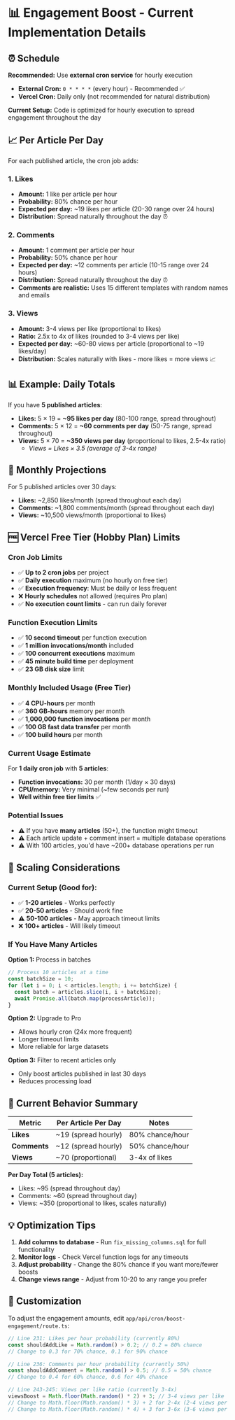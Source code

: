 # 📊 Engagement Boost - Current Implementation Details

## ⏰ Schedule

**Recommended:** Use **external cron service** for hourly execution
- **External Cron:** `0 * * * *` (every hour) - Recommended ✅
- **Vercel Cron:** Daily only (not recommended for natural distribution)

**Current Setup:** Code is optimized for hourly execution to spread engagement throughout the day

## 📈 Per Article Per Day

For each published article, the cron job adds:

### 1. **Likes**
- **Amount:** 1 like per article per hour
- **Probability:** 80% chance per hour
- **Expected per day:** ~19 likes per article (20-30 range over 24 hours)
- **Distribution:** Spread naturally throughout the day ⏰

### 2. **Comments**
- **Amount:** 1 comment per article per hour
- **Probability:** 50% chance per hour
- **Expected per day:** ~12 comments per article (10-15 range over 24 hours)
- **Distribution:** Spread naturally throughout the day ⏰
- **Comments are realistic:** Uses 15 different templates with random names and emails

### 3. **Views**
- **Amount:** 3-4 views per like (proportional to likes)
- **Ratio:** 2.5x to 4x of likes (rounded to 3-4 views per like)
- **Expected per day:** ~60-80 views per article (proportional to ~19 likes/day)
- **Distribution:** Scales naturally with likes - more likes = more views 📈

## 📊 Example: Daily Totals

If you have **5 published articles**:

- **Likes:** 5 × 19 = **~95 likes per day** (80-100 range, spread throughout)
- **Comments:** 5 × 12 = **~60 comments per day** (50-75 range, spread throughout)
- **Views:** 5 × 70 = **~350 views per day** (proportional to likes, 2.5-4x ratio)
  - *Views = Likes × 3.5 (average of 3-4x range)*

## 📅 Monthly Projections

For 5 published articles over 30 days:
- **Likes:** ~2,850 likes/month (spread throughout each day)
- **Comments:** ~1,800 comments/month (spread throughout each day)
- **Views:** ~10,500 views/month (proportional to likes)

## 🆓 Vercel Free Tier (Hobby Plan) Limits

### Cron Job Limits
- ✅ **Up to 2 cron jobs** per project
- ✅ **Daily execution** maximum (no hourly on free tier)
- ✅ **Execution frequency**: Must be daily or less frequent
- ❌ **Hourly schedules** not allowed (requires Pro plan)
- ✅ **No execution count limits** - can run daily forever

### Function Execution Limits
- ✅ **10 second timeout** per function execution
- ✅ **1 million invocations/month** included
- ✅ **100 concurrent executions** maximum
- ✅ **45 minute build time** per deployment
- ✅ **23 GB disk size** limit

### Monthly Included Usage (Free Tier)
- ✅ **4 CPU-hours** per month
- ✅ **360 GB-hours** memory per month  
- ✅ **1,000,000 function invocations** per month
- ✅ **100 GB fast data transfer** per month
- ✅ **100 build hours** per month

### Current Usage Estimate
For **1 daily cron job** with **5 articles**:
- **Function invocations:** 30 per month (1/day × 30 days)
- **CPU/memory:** Very minimal (~few seconds per run)
- **Well within free tier limits** ✅

### Potential Issues
- ⚠️ If you have **many articles** (50+), the function might timeout
- ⚠️ Each article update + comment insert = multiple database operations
- ⚠️ With 100 articles, you'd have ~200+ database operations per run

## 🚀 Scaling Considerations

### Current Setup (Good for):
- ✅ **1-20 articles** - Works perfectly
- ✅ **20-50 articles** - Should work fine
- ⚠️ **50-100 articles** - May approach timeout limits
- ❌ **100+ articles** - Will likely timeout

### If You Have Many Articles

**Option 1:** Process in batches
```typescript
// Process 10 articles at a time
const batchSize = 10;
for (let i = 0; i < articles.length; i += batchSize) {
  const batch = articles.slice(i, i + batchSize);
  await Promise.all(batch.map(processArticle));
}
```

**Option 2:** Upgrade to Pro
- Allows hourly cron (24x more frequent)
- Longer timeout limits
- More reliable for large datasets

**Option 3:** Filter to recent articles only
- Only boost articles published in last 30 days
- Reduces processing load

## 📝 Current Behavior Summary

| Metric | Per Article Per Day | Notes |
|--------|-------------------|-------|
| **Likes** | ~19 (spread hourly) | 80% chance/hour |
| **Comments** | ~12 (spread hourly) | 50% chance/hour |
| **Views** | ~70 (proportional) | 3-4x of likes |

**Per Day Total (5 articles):**
- Likes: ~95 (spread throughout day)
- Comments: ~60 (spread throughout day)
- Views: ~350 (proportional to likes, scales naturally)

## 💡 Optimization Tips

1. **Add columns to database** - Run `fix_missing_columns.sql` for full functionality
2. **Monitor logs** - Check Vercel function logs for any timeouts
3. **Adjust probability** - Change the 80% chance if you want more/fewer boosts
4. **Change views range** - Adjust from 10-20 to any range you prefer

## 🔧 Customization

To adjust the engagement amounts, edit `app/api/cron/boost-engagement/route.ts`:

```typescript
// Line 231: Likes per hour probability (currently 80%)
const shouldAddLike = Math.random() > 0.2; // 0.2 = 80% chance
// Change to 0.3 for 70% chance, 0.1 for 90% chance

// Line 236: Comments per hour probability (currently 50%)
const shouldAddComment = Math.random() > 0.5; // 0.5 = 50% chance
// Change to 0.4 for 60% chance, 0.6 for 40% chance

// Line 243-245: Views per like ratio (currently 3-4x)
viewsBoost = Math.floor(Math.random() * 2) + 3; // 3-4 views per like
// Change to Math.floor(Math.random() * 3) + 2 for 2-4x (2-4 views per like)
// Change to Math.floor(Math.random() * 4) + 3 for 3-6x (3-6 views per like)
```

